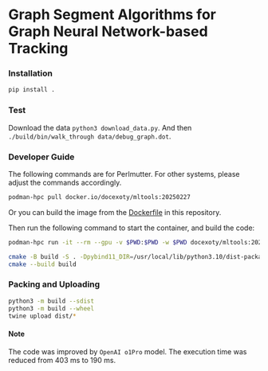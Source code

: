 # Graph Segment Algorithms for Graph Neural Network-based Tracking

### Installation
```bash
pip install .
```

### Test
Download the data `python3 download_data.py`. And then `./build/bin/walk_through data/debug_graph.dot`.


### Developer Guide
The following commands are for Perlmutter. 
For other systems, please adjust the commands accordingly.
```bash
podman-hpc pull docker.io/docexoty/mltools:20250227
```
Or you can build the image from the [Dockerfile](Dockerfile) in this repository.

Then run the following command to start the container,
and build the code:
```bash
podman-hpc run -it --rm --gpu -v $PWD:$PWD -w $PWD docexoty/mltools:20250227 bash
```
```bash
cmake -B build -S . -Dpybind11_DIR=/usr/local/lib/python3.10/dist-packages/pybind11/share/cmake/pybind11
cmake --build build
```

### Packing and Uploading
```bash
python3 -m build --sdist
python3 -m build --wheel
twine upload dist/*
```
#### Note
The code was improved by `OpenAI o1Pro` model. The execution time was reduced from 403 ms to 190 ms.
